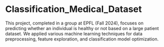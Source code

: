 # Classification_Medical_Dataset
This project, completed in a group at EPFL (Fall 2024), focuses on predicting whether an individual is healthy or not based on a large patient dataset. We applied various machine learning techniques for data preprocessing, feature exploration, and classification model optimization.
